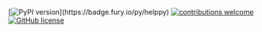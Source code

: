 [![PyPI version](https://badge.fury.io/py/helppy.svg?)](https://badge.fury.io/py/helppy)
[![contributions welcome](https://img.shields.io/badge/contributions-welcome-brightgreen.svg)](https://github.com/vvaezian/helppy/issues)
[![GitHub license](https://img.shields.io/github/license/vvaezian/helppy.svg)](https://github.com/vvaezian/helppy/blob/master/LICENSE)
